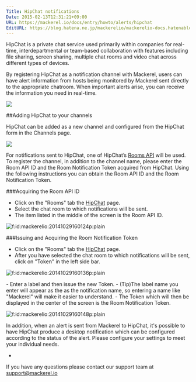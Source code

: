 ```yaml
---
Title: HipChat notifications
Date: 2015-02-13T12:31:21+09:00
URL: https://mackerel.io/docs/entry/howto/alerts/hipchat
EditURL: https://blog.hatena.ne.jp/mackerelio/mackerelio-docs.hatenablog.mackerel.io/atom/entry/8454420450083520621
---
```


HipChat is a private chat service used primarily within companies for real-time, interdepartmental or team-based collaboration with features including file sharing, screen sharing, multiple chat rooms and video chat across different types of devices. 

By registering HipChat as a notification channel with Mackerel, users can have alert information from hosts being monitored by Mackerel sent directly to the appropriate chatroom. When important alerts arise, you can receive the information you need in real-time. 

![](https://cdn-ak.f.st-hatena.com/images/fotolife/m/mackerelio/20150424/20150424105422.png)

##Adding HipChat to your channels

HipChat can be added as a new channel and configured from the HipChat form in the Channels page.

![](https://cdn-ak.f.st-hatena.com/images/fotolife/m/mackerelio/20150508/20150508104153.png?1431049701)

For notifications sent to HipChat, one of HipChat’s [Rooms API](https://www.hipchat.com/docs/apiv2/method/send_room_notification) will be used. 
To register the channel, in addition to the channel name, please enter the Room API ID and the Room Notification Token acquired from HipChat. Using the following instructions you can obtain the Room API ID and the Room Notification Token.

###Acquiring the Room API ID
- Click on the "Rooms" tab the [HipChat](https://my.hipchat.com) page.
- Select the chat room to which notifications will be sent.
- The item listed in the middle of the screen is the Room API ID.
<p><span itemscope itemtype="http://schema.org/Photograph"><img src="https://cdn-ak.f.st-hatena.com/images/fotolife/m/mackerelio/20141029/20141029160124.png" alt="f:id:mackerelio:20141029160124p:plain" title="f:id:mackerelio:20141029160124p:plain" class="hatena-fotolife" itemprop="image"></span></p>

###Issuing and Acquiring the Room Notification Token
- Click on the "Rooms" tab the [HipChat](https://my.hipchat.com) page.
- After you have selected the chat room to which notifications will be sent, click on "Token" in the left side bar.
<p><span itemscope itemtype="http://schema.org/Photograph"><img src="https://cdn-ak.f.st-hatena.com/images/fotolife/m/mackerelio/20141029/20141029160136.png" alt="f:id:mackerelio:20141029160136p:plain" title="f:id:mackerelio:20141029160136p:plain" class="hatena-fotolife" itemprop="image"></span></p>
- Enter a label and then issue the new Token.
- (Tip)The label name you enter will appear as the as the notification name, so entering a name like "Mackerel" will make it easier to understand.
- The Token which will then be displayed in the center of the screen is the Room Notification Token.
<p><span itemscope itemtype="http://schema.org/Photograph"><img src="https://cdn-ak.f.st-hatena.com/images/fotolife/m/mackerelio/20141029/20141029160148.png" alt="f:id:mackerelio:20141029160148p:plain" title="f:id:mackerelio:20141029160148p:plain" class="hatena-fotolife" itemprop="image"></span></p>

In addition, when an alert is sent from Mackerel to HipChat, it's possible to have HipChat produce a desktop notification which can be configured according to the status of the alert. Please configure your settings to meet your individual needs. 

-

If you have any questions please contact our support team at support@mackerel.io
